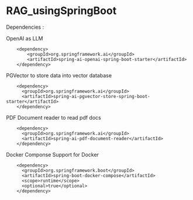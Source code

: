 # RAG_usingSpringBoot

Dependencies :

OpenAI as LLM
```aiignore
    <dependency>
        <groupId>org.springframework.ai</groupId>
        <artifactId>spring-ai-openai-spring-boot-starter</artifactId>
    </dependency>
```
PGVector to store data into vector database
```aiignore
    <dependency>
      <groupId>org.springframework.ai</groupId>
      <artifactId>spring-ai-pgvector-store-spring-boot-starter</artifactId>
    </dependency>
```
PDF Document reader to read pdf docs
```aiignore
    <dependency>
      <groupId>org.springframework.ai</groupId>
      <artifactId>spring-ai-pdf-document-reader</artifactId>
    </dependency>
```
Docker Componse Support for Docker 
```aiignore
    <dependency>
      <groupId>org.springframework.boot</groupId>
      <artifactId>spring-boot-docker-compose</artifactId>
      <scope>runtime</scope>
      <optional>true</optional>
    </dependency>
```